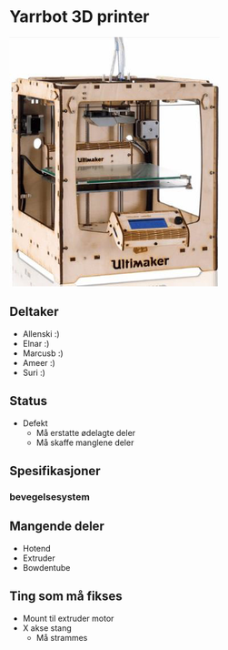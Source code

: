 # Yarrbot 3D printer
![Yarr](ULTIMAKER-ORIGINAL.jpg)


## Deltaker
- Allenski :)
- Elnar :)
- Marcusb :)
- Ameer :)
- Suri :)

## Status
- Defekt
	- Må erstatte ødelagte deler
	- Må skaffe manglene deler

## Spesifikasjoner
### bevegelsesystem
## Mangende deler
- Hotend
- Extruder
- Bowdentube

## Ting som må fikses
- Mount til extruder motor
- X akse stang
	- Må strammes
